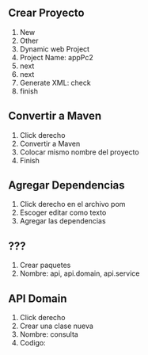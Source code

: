 ## Crear Proyecto

1. New
2. Other
3. Dynamic web Project
4. Project Name: appPc2
5. next
6. next
7. Generate XML: check
8. finish

## Convertir a Maven

1. Click derecho
2. Convertir a Maven
3. Colocar mismo nombre del proyecto
4. Finish

## Agregar Dependencias

1. Click derecho en el archivo pom
2. Escoger editar como texto
3. Agregar las dependencias
## ???

1. Crear paquetes
2. Nombre: api, api.domain, api.service

## API Domain

1. Click derecho
2. Crear una clase nueva
3. Nombre: consulta
4. Codigo:
```

```